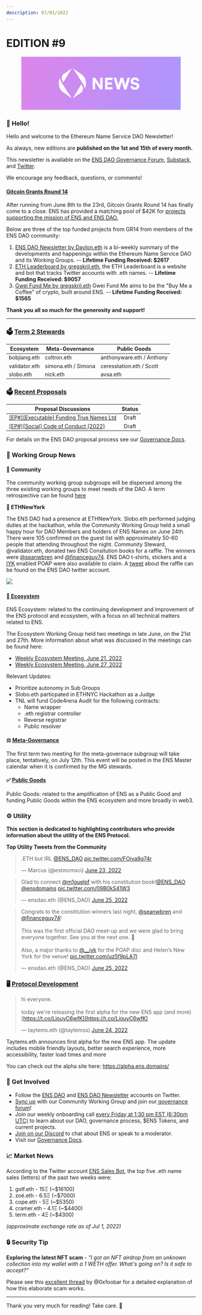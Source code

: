 ```yaml
---
description: 07/01/2022
---
```


# EDITION #9

<figure><img src=".gitbook/assets/DAO News (15x5) (1).jpg" alt=""><figcaption></figcaption></figure>

### **👋 Hello!**

Hello and welcome to the Ethereum Name Service DAO Newsletter!

As always, new editions are **published on the 1st and 15th of every month.**

This newsletter is available on the [ENS DAO Governance Forum](https://discuss.ens.domains/), [Substack](https://ensdaonews.substack.com/), and [Twitter](https://twitter.com/ensdaonews).

We encourage any feedback, questions, or comments!

#### [Gitcoin Grants Round 14](https://gitcoin.co/grants/clr/gr14-ens)

After running from June 8th to the 23rd, Gitcoin Grants Round 14 has finally come to a close. ENS has provided a matching pool of $42K for [projects supporting the mission of ENS and ENS DAO.](https://gitcoin.co/grants/clr/gr14-ens)

Below are three of the top funded projects from GR14 from members of the ENS DAO community:

1. [ENS DAO Newsletter by Daylon.eth](https://gitcoin.co/grants/4861/ens-dao-newsletter-ensdaonewseth) is a bi-weekly summary of the developments and happenings within the Ethereum Name Service DAO and its Working Groups. -- **Lifetime Funding Received: $2617**
2. [ETH Leaderboard by gregskril.eth](https://gitcoin.co/grants/4812/eth-leaderboard), the ETH Leaderboard is a website and bot that tracks Twitter accounts with .eth names. -- **Lifetime Funding Received: $9057**
3. [Gwei Fund Me by gregskril.eth](https://gitcoin.co/grants/5117/gwei-fund-me) Gwei Fund Me aims to be the "Buy Me a Coffee" of crypto, built around ENS. -- **Lifetime Funding Received: $1565**

**Thank you all so much for the generosity and support!**

***

### 🗳️ [Term 2 Stewards](https://discuss.ens.domains/t/steward-election-q3-q4-2022-updates/13184/13?u=daylon.eth)

| Ecosystem     | Meta-Governance     | Public Goods              |
| ------------- | ------------------- | ------------------------- |
| bobjiang.eth  | coltron.eth         | anthonyware.eth / Anthony |
| validator.eth | simona.eth / Simona | ceresstation.eth / Scott  |
| slobo.eth     | nick.eth            | avsa.eth                  |

### 🗳️ [Recent Proposals](https://snapshot.org/#/ens.eth)

| Proposal Discussions                                                                                                     | Status |
| ------------------------------------------------------------------------------------------------------------------------ | :----: |
| [\[EP#\]\[Executable\] Funding True Names Ltd](https://discuss.ens.domains/t/ep-executable-funding-true-names-ltd/13391) |  Draft |
| [\[EP#\]\[Social\] Code of Conduct (2022)](https://discuss.ens.domains/t/draft-social-code-of-conduct-2022/)             |  Draft |

For details on the ENS DAO proposal process see our [Governance Docs](https://docs.ens.domains/v/governance/).

### 📰 Working Group News

#### 👥 Community

The community working group subgroups will be dispersed among the three existing working groups to meet needs of the DAO. A term retrospective can be found [here](https://hackmd.io/@Coltron/rkefpuOKcc)

**🗽 ETHNewYork**

The ENS DAO had a presence at ETHNewYork. Slobo.eth performed judging duties at the hackathon, while the Community Working Group held a small happy hour for DAO Members and holders of ENS Names on June 24th. There were 105 confirmed on the guest list with approximately 50-60 people that attending throughout the night. Community Steward, @validator.eth, donated two ENS Consitution books for a raffle. The winners were [@seanwbren](https://twitter.com/seanwbren) and [@financeguy74](https://twitter.com/financeguy74). ENS DAO t-shirts, stickers and a [IYK](https://twitter.com/\_\_iyk) enabled POAP were also available to claim. A [tweet](https://twitter.com/ENS\_DAO/status/1540730687132778496) about the raffle can be found on the ENS DAO twitter account.

![](upload://yKnKh6SQP6TKUDHncXZK8Rtzyea.jpeg)

#### 🔄[ Ecosystem](https://discuss.ens.domains/c/ens-ecosystem/32)

ENS Ecosystem: related to the continuing development and improvement of the ENS protocol and ecosystem, with a focus on all technical matters related to ENS.

The Ecosystem Working Group held two meetings in late June, on the 21st and 27th. More information about what was discussed in the meetings can be found here:

* [Weekly Ecosystem Meeting, June 21, 2022](https://discuss.ens.domains/t/agenda-for-weekly-ecosystem-meeting-june-21-2022-1am-gmt/13310)
* [Weekly Ecosystem Meeting, June 27, 2022](https://discuss.ens.domains/t/agenda-for-weekly-ecosystem-meeting-june-27-2022-7pm-gmt/13378)

Relevant Updates:

* Prioritize autonomy in Sub Groups
* Slobo.eth particpated in ETHNYC Hackathon as a Judge
* TNL will fund Code4rena Audit for the following contracts:
  * Name wrapper
  * .eth registrar controller
  * Reverse registrar
  * Public resolver

#### ⚖️ [Meta-Governance](https://discuss.ens.domains/c/meta-governance/28)

The first term two meeting for the meta-governace subgroup will take place, tentatively, on July 12th. This event will be posted in the ENS Master calendar when it is confirmed by the MG stewards.

#### ✅ [Public Goods](https://discuss.ens.domains/c/public-goods/37)

Public Goods: related to the amplification of ENS as a Public Good and funding Public Goods within the ENS ecosystem and more broadly in web3.

### ⚙️ Utility

**This section is dedicated to highlighting contributors who provide information about the utility of the ENS Protocol.**

**Top Utility Tweets from the Community**

> .ETH but IRL [@ENS\_DAO](https://twitter.com/ENS\_DAO?ref\_src=twsrc%5Etfw) [pic.twitter.com/FOiva9q74r](https://t.co/FOiva9q74r)
>
> — Marcus (@estmcmxci) [June 23, 2022](https://twitter.com/estmcmxci/status/1540025936636219397?ref\_src=twsrc%5Etfw)

> Glad to connect [@m1guelpf](https://twitter.com/m1guelpf?ref\_src=twsrc%5Etfw) with his constitution book\![@ENS\_DAO](https://twitter.com/ENS\_DAO?ref\_src=twsrc%5Etfw) [@ensdomains](https://twitter.com/ensdomains?ref\_src=twsrc%5Etfw) [pic.twitter.com/09B0kS41W3](https://t.co/09B0kS41W3)
>
> — ensdao.eth (@ENS\_DAO) [June 25, 2022](https://twitter.com/ENS\_DAO/status/1540786124720701448?ref\_src=twsrc%5Etfw)

> Congrats to the constitution winners last night, [@seanwbren](https://twitter.com/seanwbren?ref\_src=twsrc%5Etfw) and [@financeguy74](https://twitter.com/financeguy74?ref\_src=twsrc%5Etfw)!\
> \
> This was the first official DAO meet-up and we were glad to bring everyone together. See you at the next one. 👀\
> \
> Also, a major thanks to [@\_\_iyk](https://twitter.com/\_\_iyk?ref\_src=twsrc%5Etfw) for the POAP disc and Helen’s New York for the venue! [pic.twitter.com/uz5f9pLA7l](https://t.co/uz5f9pLA7l)
>
> — ensdao.eth (@ENS\_DAO) [June 25, 2022](https://twitter.com/ENS\_DAO/status/1540730687132778496?ref\_src=twsrc%5Etfw)

### 🖥️ [Protocol Development](https://discuss.ens.domains/c/ens-dev/42)

> hi everyone.\
> \
> today we're releasing the first alpha for the new ENS app (and more)[https://t.co/LiouyC6wfK](https://t.co/LiouyC6wfK)
>
> — taytems.eth (@taytemss) [June 24, 2022](https://twitter.com/taytemss/status/1540323508794032128?ref\_src=twsrc%5Etfw)

Taytems.eth announces first alpha for the new ENS app. The update includes mobile friendly layouts, better search experience, more accessibility, faster load times and more

You can check out the alpha site here: https://alpha.ens.domains/

### 🤝 Get Involved

* Follow the [ENS DAO](https://twitter.com/ENS\_DAO) and [ENS DAO Newsletter](https://twitter.com/ensdaonews) accounts on Twitter.
* [Sync up](https://discuss.ens.domains/t/community-working-group-dashboard/11031) with our Community Working Group and join our[ governance forum](https://discuss.ens.domains/)!
* Join our weekly onboarding call [every Friday at 1:30 pm EST (6:30pm UTC)](https://meet.google.com/bqc-nskn-rzu) to learn about our DAO, governance process, $ENS Tokens, and current projects.
* [Join on our Discord](https://chat.ens.domains) to chat about ENS or speak to a moderator.
* Visit our [Governance Docs](https://docs.ens.domains/v/governance/).

### 📈 Market News

According to the Twitter account [ENS Sales Bot](https://twitter.com/EnsSales/), the top five .eth name sales (letters) of the past two weeks were:

1. golf.eth - 15Ξ (\~$16100)
2. zoé.eth - 6.5Ξ (\~$7000)
3. cope.eth - 5Ξ (\~$5350)
4. cramer.eth - 4.1Ξ (\~$4400)
5. term.eth - 4Ξ (\~$4300)

_(approximate exchange rate as of Jul 1, 2022)_

### 🔒 Security Tip

**Exploring the latest NFT scam** - _"I got an NFT airdrop from an unknown collection into my wallet with a 1 WETH offer. What's going on? Is it safe to accept?"_

Please see this [excellent thread](https://twitter.com/0xfoobar/status/1531397484840374285) by @0xfoobar for a detailed explanation of how this elaborate scam works.

***

Thank you very much for reading! Take care. 👋
